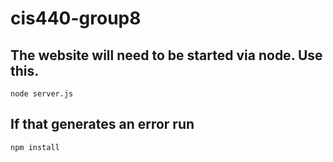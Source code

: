 # cis440-group8
## The website will need to be started via node. Use this.
```node server.js```

## If that generates an error run 
```npm install```
